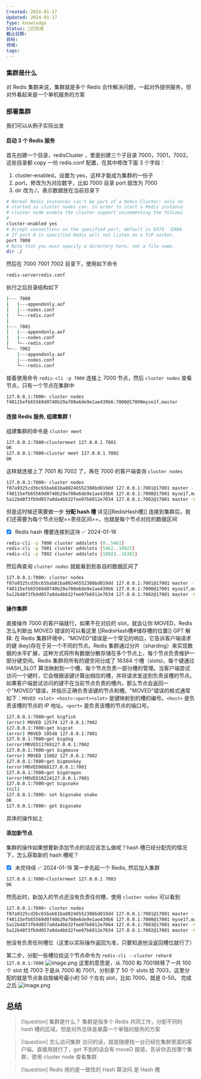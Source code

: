 ```yaml
---
Created: 2024-01-17
Updated: 2024-01-17
Type: knowledge
Status: 🎃已完成
截止日期: 
目标: 
领域: 
tags:
---
```

### 集群是什么
对 Redis 集群来说，集群就是多个 Redis 合作解决问题，一起对外提供服务，但对外看起来是一个单机服务的方案

### 部署集群
我们可以从例子实际出发
#### 启动 3 个 Redis 服务
首先创建一个目录，redisCluster ，里面创建三个子目录 7000，7001，7002，这些目录都 copy 一份 redis.conf 配置，在其中修改下面 3 个字段：
1. cluster-enabled，设置为 yes，这样才能成为集群的一份子 
2. port，修改为为对应数字，比如 7000 目录 port 就改为 7000
3. dir 改为./，表示数据放在当前目录下
```Bash
# Normal Redis instances can't be part of a Redis Cluster; only no
# started as cluster nodes can. In order to start a Redis instance
# cluster node enable the cluster support uncommenting the folLowi
#
cluster-enabled yes
# Accept connections on the specified port, default is 6379 （IANA
# If port θ is specified Redis will not Listen on a TcP socket.
port 7000
# Note that you must specify a directory here, not a file name.
dir ./
```

然后在 7000 7001 7002 目录下，使用如下命令
```bash
redis-serverredis.conf
```

执行之后目录结构如下
```bash
|--- 7000
|	|---appendonly.aof
|	|---nodes.conf
|	└─--redis.conf
|	
|--- 7001
|	|---appendonly.aof
|	|---nodes.conf
|	└─--redis.conf
└─-- 7002
	|---appendonly.aof
	|---nodes.conf
	└─--redis.conf

```

接着使用命令 `redis-cli -p 7000` 连接上 7000 节点，然后 `cluster nodes` 查看节点，只有一个节点在集群中
```bash
127.0.0.1:7000> cluster nodes
f48115efb65569d0740b29a708e6de9e1ae439b6:7000@17000myse1f,master
```

#### 连接 Redis 服务, 组建集群！

组建集群的命令是 `cluster meet`
```bash
127.0.0.1:7000>clustermeet 127.0.0.1 7001
OK
127.0.0.1:7000>cluster meet 127.0.0.1 7002
OK
```
这样就连接上了 7001 和 7002 了，再在 7000 的客户端查询 `cluster nodes`
```bash
127.0.0.1:7000> cluster nodes
f07a9325cd3bc65bab81ba80246552308bd019dd 127.0.0.1:7001@17001 master - 0 1678499786966 1 connected
f48115efb65569d0740b29a708e6de9e1ae439b6 127.0.0.1:7000@17001 myse1f,master - 0 167849978500 0 connected
5a12b48f3fb9d057a0da4bb32fee07b6912e7034 127.0.0.1:7002@17001 master -0 1678499785956 2 connected
```

但是这时候还需要做一步 **分配 hash 槽** 详见[[RedisHash槽]]
	连接到集群后，我们还需要为每个节点分配==责任区间==，也就是每个节点对应的数据区间
- [x] Redis hash 槽要连接到这块 ✅ 2024-01-18

```bash
redis-cli -p 7000 cluster addslots {0..5461}
redis-cli -p 7001 cluster addslots {5462..10922}
redis-cli -p 7002 cluster addslots {10923..16383}
```

然后再查询 `cluster nodes` 就能看到到各自的数据区间了
```bash
127.0.0.1:7000> cluster nodes
f07a9325cd3bc65bab81ba80246552308bd019dd 127.0.0.1:7001@17001 master - 0 1678499786966 1 connected 5462-10922
f48115efb65569d0740b29a708e6de9e1ae439b6 127.0.0.1:7000@17001 myse1f,master - 0 167849978500 0 connected 0-5461
5a12b48f3fb9d057a0da4bb32fee07b6912e7034 127.0.0.1:7002@17001 master -0 1678499785956 2 connected 10923-16383
```
#### 操作集群
直接操作 7000 的客户端就行，如果不在对应的 slot，就会让你 MOVED，Redis 怎么判断出 MOVED 错误的可以看这里 [[RedisHash槽#储存槽的位置]]
	GPT 解释: 在 Redis 集群环境中，"MOVED"错误是一个常见的响应，它告诉客户端请求的键 (key)存在于另一个不同的节点。Redis 集群通过分片（sharding）来实现数据的水平扩展，这种方式将所有数据分散存储在多个节点上，每个节点负责维护一部分键空间。Redis 集群将所有的键空间分成了 16384 个槽（slots)，每个键通过 HASH_SLOT 算法映射到一个槽，每个节点负责一部分槽的管理。当客户端尝试访问一个键时，它会根据该键计算出相应的槽，并将请求发送到负责该槽的节点。如果客户端尝试访问的键不在当前节点负责的槽内，那么节点会返回一个"MOVED"错误，并指示正确负责该键的节点和槽。"MOVED"错误的格式通常如下：`MOVED <slot> <host>:<port><slot>` 是键映射到的槽的编号。`<host>` 是负责该槽的节点的 IP 地址。`<port>` 是负责该槽的节点的端口号。
```bash
127.0.0.1:7000>get bigfish
(error) M0VED 12574 127.0.0.1:7002
127.0.0.1:7000>get bigcat
(error) M0VED 10548 127.0.0.1:7001
127.0.0.1:7000>get bigdog
(error)M0VED11769127.0.0.1:7002
127.0.0.1:7000>get bigmouse
(error) M0VED 11002 127.0.0.1:7002
127.0.0.1:7000>get bigmonkey
(error)MOVED9888127.0.0.1:7001
127.0.0.1:7000>get bigdragon
(error)MOVED10224127.0.0.1:7001
127.0.0.1:7000>get bigsnake
(nil)
127.0.0.1:7000> set bigsnake snake
OK
127.0.0.1:7000> get bigsnake
```
具体的操作如上

#### 添加新节点
集群的操作如果想要新添加节点的话应该怎么做呢？hash 槽已经分配完的情况下，怎么获取新的 hash 槽呢？
- [x] 未完待续 ✅ 2024-01-18
第一步先起一个 Redis, 然后加入集群
```bash
127.0.0.1:7000>clustermeet 127.0.0.1 7003
OK
```
然而此时，新加入的节点还没有负责任何槽，使用 `cluster nodes` 可以看到
```bash
127.0.0.1:7000> cluster nodes
f07a9325cd3bc65bab81ba80246552308bd019dd 127.0.0.1:7001@17001 master - 0 1678499786966 1 connected 5462-10922
f48115efb65569d0740b29a708e6de9e1ae439b6 127.0.0.1:7000@17001 myse1f,master - 0 167849978500 0 connected 0-5461
5a12b48f3fb9d057a0da4bb32fee07b6912e7064 127.0.0.1:7003@17001 master -0 1678499786400 0 connected 
5a12b48f3fb9d057a0da4bb32fee07b6912e7034 127.0.0.1:7002@17001 master -0 1678499785956 2 connected 10923-16383
```
他没有负责任何槽位（这里以实际操作返回为准，只要知道他没返回槽位就行了）

第二步，分配一些槽位给这个节点命令为 `redis-cli --cluster rehard 127.0.0.1:7000`
![image.png](https://obsidian-pic-1317906728.cos.ap-nanjing.myqcloud.com/obsidian/20240118231943.png)
这里的意思是，从 7000 和 7001转移了一共 100 个 slot 给 7003
于是从 7000 和 7001，分别拿了 50 个 slots 给 7003，这里分配的就是节点各自按编号最小的 50 个左右 slot，比如 7000，就是 0-50。
完成之后 ![image.png](https://obsidian-pic-1317906728.cos.ap-nanjing.myqcloud.com/obsidian/20240118232427.png)

## 总结
>[!question] 集群是什么？
>	集群是指多个 Redis 共同工作，分配不同的 hash 槽的区域，但是对外总体是暴露一个单独的服务的方案

>[!question] 怎么访问集群
>访问的话，就是随便找一台已经在集群里面的客户端，直接用就行了，get 不到的话会有 moveD 报错，告诉你去找哪个集群，使用 cluster node 查看集群

>[!question] Redis 用的是一致性的 Hash 算法吗
>是 Hash 槽


